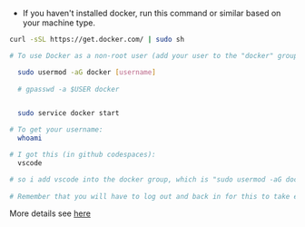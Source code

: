 
* If you haven't installed docker, run this command or similar based on your machine type.

```bash
curl -sSL https://get.docker.com/ | sudo sh

# To use Docker as a non-root user (add your user to the "docker" group)

  sudo usermod -aG docker [username]
  
  # gpasswd -a $USER docker


  sudo service docker start

# To get your username:
  whoami

# I got this (in github codespaces):
  vscode

# so i add vscode into the docker group, which is "sudo usermod -aG docker vscode"
  
# Remember that you will have to log out and back in for this to take effect! 
```
More details see [here](https://stackoverflow.com/questions/30379381/docker-command-not-found-even-though-installed-with-apt-get)
